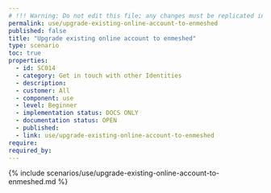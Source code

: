 ```yaml
---
# !!! Warning: Do not edit this file; any changes must be replicated in Excel !!! 
permalink: use/upgrade-existing-online-account-to-enmeshed
published: false
title: "Upgrade existing online account to enmeshed"
type: scenario
toc: true
properties:
  - id: SC014
  - category: Get in touch with other Identities
  - description:
  - customer: All
  - component: use
  - level: Beginner
  - implementation status: DOCS ONLY
  - documentation status: OPEN
  - published:
  - link: use/upgrade-existing-online-account-to-enmeshed
require:
required_by:
---
```


{% include scenarios/use/upgrade-existing-online-account-to-enmeshed.md %}
